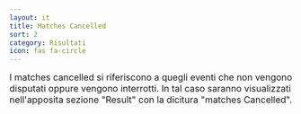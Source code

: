 ```yaml
---
layout: it
title: Matches Cancelled
sort: 2
category: Risultati
icon: fas fa-circle
---
```

<p class="message">
    
</p>

 <font size="3">I matches cancelled si riferiscono a quegli eventi che non vengono disputati oppure vengono interrotti. In tal caso saranno visualizzati nell'apposita sezione "Result" con la dicitura "matches Cancelled".</font>  